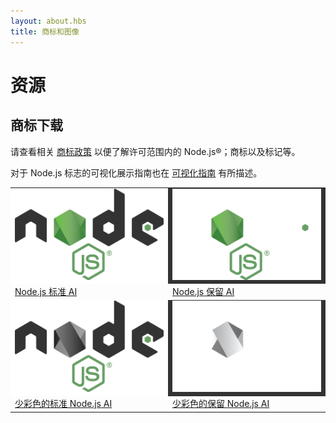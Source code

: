 ```yaml
---
layout: about.hbs
title: 商标和图像
---
```


# 资源

## 商标下载

 请查看相关 [商标政策](/about/trademark/) 以便了解许可范围内的 Node.js&reg;；商标以及标记等。

 对于 Node.js 标志的可视化展示指南也在 [可视化指南](/static/documents/foundation-visual-guidelines.pdf) 有所描述。

<table border="0" cellspacing="0" cellpadding="20" class="logos">
  <tr>
    <td bgcolor="#FFFFFF"><a href="/static/images/logos/nodejs-new-pantone-black.ai"><img src="/static/images/logos/nodejs-new-pantone-black.png" alt="Node.js 浅色背景"></a></td>
    <td bgcolor="#333333"><a href="/static/images/logos/nodejs-new-pantone-white.ai"><img src="/static/images/logos/nodejs-new-pantone-white.png" alt="Node.js 深色背景"></a></td>
  </tr>
  <tr>
    <td><a href="/static/images/logos/nodejs-new-pantone-black.ai">Node.js 标准 AI</a></td>
    <td><a href="/static/images/logos/nodejs-new-pantone-white.ai">Node.js 保留 AI</a></td>
  </tr>
  <tr>
    <td bgcolor="#FFFFFF"><a href="/static/images/logos/nodejs-new-black.ai"><img src="/static/images/logos/nodejs-new-black.png" alt="Node.js 浅色背景 "></a></td>
    <td bgcolor="#333333"><a href="/static/images/logos/nodejs-new-white.ai"><img src="/static/images/logos/nodejs-new-white.png" alt="Node.js 深色背景 "></a></td>
  </tr>
  <tr>
    <td><a href="/static/images/logos/nodejs-new-black.ai">少彩色的标准 Node.js AI</a></td>
    <td><a href="/static/images/logos/nodejs-new-white.ai">少彩色的保留 Node.js AI</a></td>
  </tr>
</table>
